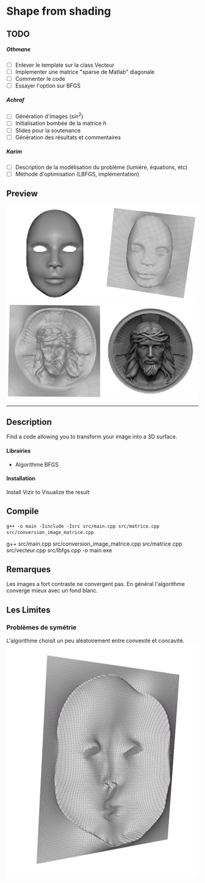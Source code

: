 # Shape from shading

## TODO
##### Othmane
- [ ] Enlever le template sur la class Vecteur
- [ ] Implementer une matrice "sparse de Matlab" diagonale
- [ ] Commenter le code
- [ ] Essayer l'option sur BFGS

##### Achraf
- [ ] Génération d'images ($sin^2$) 
- [ ] Initialisation bombée de la matrice $h$
- [ ] Slides pour la soutenance
- [ ] Génération des résultats et commentaires

##### Karim
- [ ] Description de la modélisation du problème (lumière, équations, etc)
- [ ] Méthode d'optimisation (LBFGS, implémentation)

## Preview

![Masque](mask_shape.png)
![Jesus](jesus_shape.png)


---

## Description
Find a code allowing you to transform your image into a 3D surface.
#### Librairies

- Algorithme BFGS

#### Installation

Install Vizir to Visualize the result

## Compile

```
g++ -o main -Iinclude -Isrc src/main.cpp src/matrice.cpp src/conversion_image_matrice.cpp
```

g++ src/main.cpp src/conversion_image_matrice.cpp src/matrice.cpp src/vecteur.cpp src/lbfgs.cpp -o main.exe

## Remarques
Les images a fort contraste ne convergent pas. En général l'algorithme converge mieux avec un fond blanc.

## Les Limites
### Problèmes de symétrie
L'algorithme choisit un peu aléatoirement entre convexité et concavité.
![Problème de symétrie](symetry_problem.png)